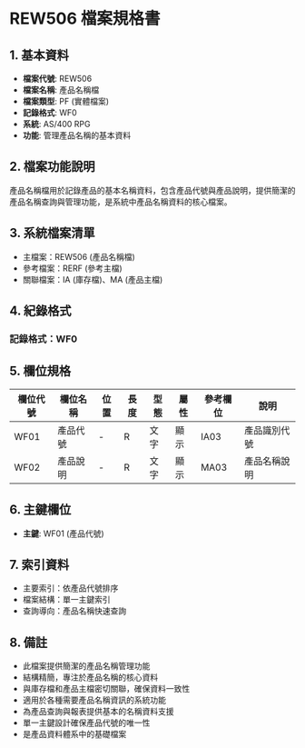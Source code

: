 # REW506 檔案規格書

## 1. 基本資料
- **檔案代號**: REW506
- **檔案名稱**: 產品名稱檔
- **檔案類型**: PF (實體檔案)
- **記錄格式**: WF0
- **系統**: AS/400 RPG
- **功能**: 管理產品名稱的基本資料

## 2. 檔案功能說明
產品名稱檔用於記錄產品的基本名稱資料，包含產品代號與產品說明，提供簡潔的產品名稱查詢與管理功能，是系統中產品名稱資料的核心檔案。

## 3. 系統檔案清單
- 主檔案：REW506 (產品名稱檔)
- 參考檔案：RERF (參考主檔)
- 關聯檔案：IA (庫存檔)、MA (產品主檔)

## 4. 紀錄格式
### 記錄格式：WF0

## 5. 欄位規格

| 欄位代號 | 欄位名稱 | 位置 | 長度 | 型態 | 屬性 | 參考欄位 | 說明 |
|----------|----------|------|------|------|------|----------|------|
| WF01 | 產品代號 | - | R | 文字 | 顯示 | IA03 | 產品識別代號 |
| WF02 | 產品說明 | - | R | 文字 | 顯示 | MA03 | 產品名稱說明 |

## 6. 主鍵欄位
- **主鍵**: WF01 (產品代號)

## 7. 索引資料
- 主要索引：依產品代號排序
- 檔案結構：單一主鍵索引
- 查詢導向：產品名稱快速查詢

## 8. 備註
- 此檔案提供簡潔的產品名稱管理功能
- 結構精簡，專注於產品名稱的核心資料
- 與庫存檔和產品主檔密切關聯，確保資料一致性
- 適用於各種需要產品名稱資訊的系統功能
- 為產品查詢與報表提供基本的名稱資料支援
- 單一主鍵設計確保產品代號的唯一性
- 是產品資料體系中的基礎檔案 